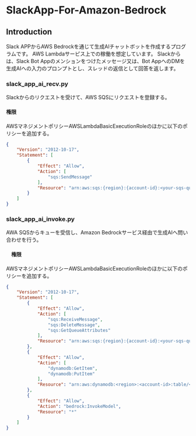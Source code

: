 # SlackApp-For-Amazon-Bedrock
## Introduction

Slack APPからAWS Bedrockを通じて生成AIチャットボットを作成するプログラムです。
AWS Lambdaサーピス上での稼働を想定しています。
Slackからは、Slack Bot Appのメンションをつけたメッセージ又は、Bot AppへのDMを生成AIへの入力のプロンプトとし、スレッドの返信として回答を返します。

### slack_app_ai_recv.py
Slackからのリクエストを受けて、AWS SQSにリクエストを登録する。

#### 権限
AWSマネジメントポリシーAWSLambdaBasicExecutionRoleのほかに以下のポリシーを追加する。

```json
{
    "Version": "2012-10-17",
    "Statement": [
        {
            "Effect": "Allow",
            "Action": [
                "sqs:SendMessage"
            ],
            "Resource": "arn:aws:sqs:{region}:{account-id}:<your-sqs-queue-name>"
        }
    ]
}
```
### slack_app_ai_invoke.py
AWA SQSからキューを受信し、Amazon Bedrockサービス経由で生成AIへ問い合わせを行う。

#### 　権限
AWSマネジメントポリシーAWSLambdaBasicExecutionRoleのほかに以下のポリシーを追加する。
```json
{
    "Version": "2012-10-17",
    "Statement": [
        {
            "Effect": "Allow",
            "Action": [
                "sqs:ReceiveMessage",
                "sqs:DeleteMessage",
                "sqs:GetQueueAttributes"
            ],
            "Resource": "arn:aws:sqs:{region}:{account-id}:<your-sqs-queue-name>"
        },
        {
            "Effect": "Allow",
            "Action": [
                "dynamodb:GetItem",
                "dynamodb:PutItem"
            ],
            "Resource": "arn:aws:dynamodb:<region>:<account-id>:table/<YOUR_DYNAMO_TABLE_NAME>"
        },
        {
            "Effect": "Allow",
            "Action": "bedrock:InvokeModel",
            "Resource": "*"
        }
    ]
}
```